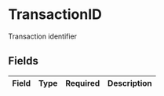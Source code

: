 # TransactionID

Transaction identifier


## Fields

| Field       | Type        | Required    | Description |
| ----------- | ----------- | ----------- | ----------- |